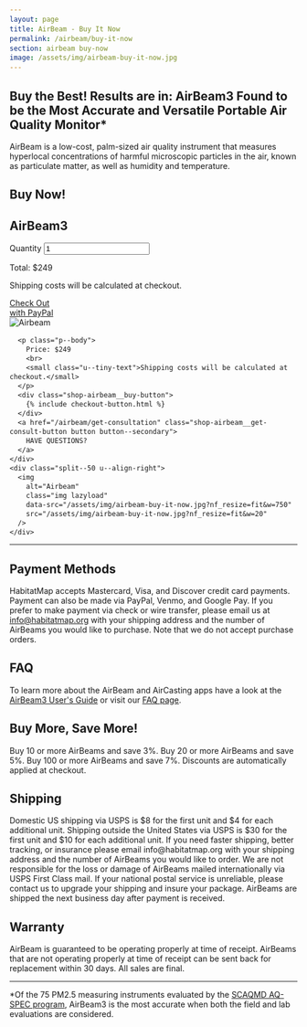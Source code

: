 ```yaml
---
layout: page
title: AirBeam - Buy It Now
permalink: /airbeam/buy-it-now
section: airbeam buy-now
image: /assets/img/airbeam-buy-it-now.jpg
---
```


<section class="shop-airbeam">
  <div class="panel panel--leading-text">
    <h1 class="shop-airbeam__heading heading heading--large u--accent-cyan">
      Buy the Best! Results are in: AirBeam3 Found to be the Most Accurate and Versatile Portable Air Quality Monitor*
    </h1>
    <p class="shop-airbeam__caption heading u--gray-text">
      AirBeam is a low-cost, palm-sized air quality instrument that measures hyperlocal concentrations of harmful microscopic particles in the air, known as particulate matter, as well as humidity and temperature.
    </p>
  </div>

  <div class="shop-airbeam__action-panel panel arc-background arc-background--right-teal-light">
    <div class="split--50 split--padding-right split--order-secondary">
      <h1 class="heading heading--medium u--accent-cyan">Buy Now!</h1>
      <h2 class="heading heading--small u--margin-bottom-tiny">AirBeam3</h2>
 </p>
      <label class="label" for="quantity">Quantity</label>
      <input class="input input--quantity" type="number"  min="1" value="1" name="quantity">
      <p class="heading heading--small shop-airbeam__price">Total: $249</p>
      <p class="caption shop-airbeam__caption">
        Shipping costs will be calculated at checkout.
      </p>
      <a href="/airbeam/buy-it-now" class="badge-link badge-link--hm">
        <span class="u--vertically-centered">Check Out <br /> with PayPal</span>
      </a>
    </div>
    <div class="split--50 u--align-right">
      <img
        class="img img--alternate-small"
        src="{{ site.produrl | append: "/assets/img/about-habitatmap-02.jpg" }}"
        alt="Airbeam"
      />
    </div>
      
      <p class="p--body">
        Price: $249
        <br>
        <small class="u--tiny-text">Shipping costs will be calculated at checkout.</small>
      </p>
      <div class="shop-airbeam__buy-button">
        {% include checkout-button.html %}
      </div>
      <a href="/airbeam/get-consultation" class="shop-airbeam__get-consult-button button button--secondary">
        HAVE QUESTIONS?
      </a>
    </div>
    <div class="split--50 u--align-right">
      <img
        alt="Airbeam"
        class="img lazyload"
        data-src="/assets/img/airbeam-buy-it-now.jpg?nf_resize=fit&w=750"
        src="/assets/img/airbeam-buy-it-now.jpg?nf_resize=fit&w=20"
      />
    </div>
  </div>

  <hr class="panel-separator">

  <div class="panel shop-airbeam-information">
    <div class="shop-airbeam-information__item">
      <h2 class="heading heading--medium u--gray-text">
        Payment Methods
      </h2>
      <p class="p--body">
        HabitatMap accepts Mastercard, Visa, and Discover credit card payments. Payment can also be made via PayPal, Venmo, and Google Pay. If you prefer to make payment via check or wire transfer, please email us at <a href="mailto:info@habitatmap.org">info@habitatmap.org</a> with your shipping address and the number of AirBeams you would like to purchase. Note that we do not accept purchase orders.
      </p>
      <h2 class="heading heading--medium u--gray-text">
        FAQ
      </h2>
      <p class="p--body">
        To learn more about the AirBeam and AirCasting apps have a look at the <a href="/airbeam/users-guide">AirBeam3 User's Guide</a> or visit our <a href="/airbeam/FAQ">FAQ page</a>.
      </p>
      <h2 class="heading heading--medium u--gray-text">
        Buy More, Save More!
      </h2>
      <p class="p--body">
        Buy 10 or more AirBeams and save 3%. Buy 20 or more AirBeams and save 5%. Buy 100 or more AirBeams and save 7%. Discounts are automatically applied at checkout.
      </p>
    </div>
    <div class="shop-airbeam-information__item">
      <h2 class="heading heading--medium u--gray-text">
        Shipping
      </h2>
      <p class="p--body">
        Domestic US shipping via USPS is $8 for the first unit and $4 for each additional unit. Shipping outside the United States via USPS is $30 for the first unit and $10 for each additional unit. If you need faster shipping, better tracking, or insurance please email info@habitatmap.org with your shipping address and the number of AirBeams you would like to order. We are not responsible for the loss or damage of AirBeams mailed internationally via USPS First Class mail. If your national
        postal service is unreliable, please contact us to upgrade your shipping and insure your package. AirBeams are shipped the next business day after payment is received.
      </p>
      <h2 class="heading heading--medium u--gray-text">
        Warranty
      </h2>
      <p class="p--body">
        AirBeam is guaranteed to be operating properly at time of receipt. AirBeams that are not operating properly at time of receipt can be sent back for replacement within 30 days. All sales are final.
      </p>
    </div>

  </div>

  <hr class="panel-separator">

  <p class="shop-airbeam__sub p--body">
    *Of the 75 PM2.5 measuring instruments evaluated by the <a href="http://www.aqmd.gov/aq-spec/sensordetail/habitatmap---airbeam3" class="link" target="_blank">SCAQMD AQ-SPEC program</a>, AirBeam3 is the most accurate when both the field and lab evaluations are considered.
  </p>
</section>
